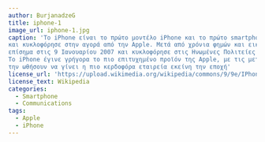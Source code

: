 ```yaml
---
author: BurjanadzeG
title: iphone-1
image_url: iphone-1.jpg
caption: 'Το iPhone είναι το πρώτο μοντέλο iPhone και το πρώτο smartphone που σχεδιάστηκε 
και κυκλοφόρησε στην αγορά από την Apple. Μετά από χρόνια φημών και εικασιών, ανακοινώθηκε 
επίσημα στις 9 Ιανουαρίου 2007 και κυκλοφόρησε στις Ηνωμένες Πολιτείες στις 29 Ιουνίου 2007.
Το iPhone έγινε γρήγορα το πιο επιτυχημένο προϊόν της Apple, με τις μεταγενέστερες γενιές να
την ωθήσουν να γίνει η πιο κερδοφόρα εταιρεία εκείνη την εποχή'
license_url: 'https://upload.wikimedia.org/wikipedia/commons/9/9e/IPhone_First_Generation_8GB_%283677961514%29.jpg'
license_text: Wikipedia
categories:
  - Smartphone
  - Communications
tags:
  - Apple
  - iPhone
---
```

